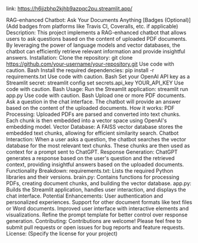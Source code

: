 link: https://h6jjzbhp2kjhb9azpqc2pu.streamlit.app/

RAG-enhanced Chatbot: Ask Your Documents Anything
[Badges (Optional)]
(Add badges from platforms like Travis CI, Coveralls, etc. if applicable)
Description:
This project implements a RAG-enhanced chatbot that allows users to ask questions based on the content of uploaded PDF documents. By leveraging the power of language models and vector databases, the chatbot can efficiently retrieve relevant information and provide insightful answers.
Installation:
Clone the repository:
git clone https://github.com/your-username/your-repository.git
Use code with caution.
Bash
Install the required dependencies:
pip install -r requirements.txt
Use code with caution.
Bash
Set your OpenAI API key as a Streamlit secret:
streamlit config set secrets.api_key YOUR_API_KEY
Use code with caution.
Bash
Usage:
Run the Streamlit application:
streamlit run app.py
Use code with caution.
Bash
Upload one or more PDF documents.
Ask a question in the chat interface.
The chatbot will provide an answer based on the content of the uploaded documents.
How it works:
PDF Processing: Uploaded PDFs are parsed and converted into text chunks. Each chunk is then embedded into a vector space using OpenAI's embedding model.
Vector Database: A FAISS vector database stores the embedded text chunks, allowing for efficient similarity search.
Chatbot Interaction: When a user asks a question, the chatbot searches the vector database for the most relevant text chunks. These chunks are then used as context for a prompt sent to ChatGPT.
Response Generation: ChatGPT generates a response based on the user's question and the retrieved context, providing insightful answers based on the uploaded documents.
Functionality Breakdown:
requirements.txt: Lists the required Python libraries and their versions.
brain.py: Contains functions for processing PDFs, creating document chunks, and building the vector database.
app.py: Builds the Streamlit application, handles user interaction, and displays the chat interface.
Potential Enhancements:
User authentication and personalized experiences.
Support for other document formats like text files or Word documents.
Improved user interface with interactive elements and visualizations.
Refine the prompt template for better control over response generation.
Contributing:
Contributions are welcome! Please feel free to submit pull requests or open issues for bug reports and feature requests.
License:
(Specify the license for your project)
